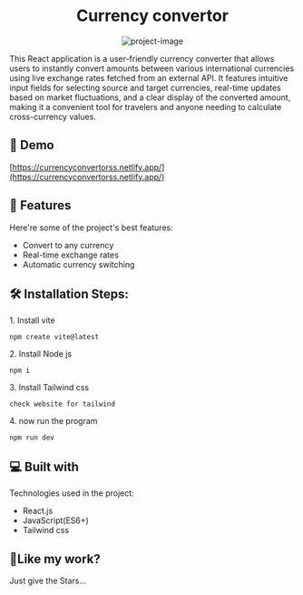 <h1 align="center" id="title">Currency convertor</h1>

<p align="center"><img src="https://socialify.git.ci/Manish-Yadav77/Currency_Convertor/image?font=Bitter&amp;language=1&amp;name=1&amp;owner=1&amp;pattern=Floating+Cogs&amp;stargazers=1&amp;theme=Dark" alt="project-image"></p>

<p id="description">This React application is a user-friendly currency converter that allows users to instantly convert amounts between various international currencies using live exchange rates fetched from an external API. It features intuitive input fields for selecting source and target currencies, real-time updates based on market fluctuations, and a clear display of the converted amount, making it a convenient tool for travelers and anyone needing to calculate cross-currency values.</p>


<h2>🚀 Demo</h2>

[https://currencyconvertorss.netlify.app/](https://currencyconvertorss.netlify.app/)

  
  
<h2>🧐 Features</h2>

Here're some of the project's best features:

*   Convert to any currency
*   Real-time exchange rates
*   Automatic currency switching

<h2>🛠️ Installation Steps:</h2>

<p>1. Install vite</p>

```
npm create vite@latest
```

<p>2. Install Node js</p>

```
npm i
```

<p>3. Install Tailwind css</p>

```
check website for tailwind
```

<p>4. now run the program</p>

```
npm run dev
```

  
  
<h2>💻 Built with</h2>

Technologies used in the project:

*   React.js
*   JavaScript(ES6+)
*   Tailwind css

<h2>💖Like my work?</h2>

Just give the Stars...

